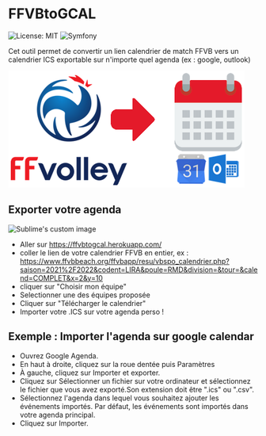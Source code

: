 # FFVBtoGCAL
![License: MIT](https://img.shields.io/badge/License-MIT-yellow.svg)
![Symfony](https://img.shields.io/badge/Symfony-5-yellowgreen?logo=symfony)


Cet outil permet de convertir un lien calendrier de match FFVB vers un calendrier ICS exportable sur n'importe quel agenda (ex : google, outlook)

![Image de présentation](public/assets/images/ffvbtogcal.png?raw=true)

## Exporter votre agenda

 <img src="https://i.imgur.com/TWtjyE9.gif" alt="Sublime's custom image"/>

 - Aller sur https://ffvbtogcal.herokuapp.com/
 - coller le lien de votre calendrier FFVB en entier, ex : https://www.ffvbbeach.org/ffvbapp/resu/vbspo_calendrier.php?saison=2021%2F2022&codent=LIRA&poule=RMD&division=&tour=&calend=COMPLET&x=2&y=10
 - cliquer sur "Choisir mon équipe"
 - Selectionner une des équipes proposée 
 - Cliquer sur "Télécharger le calendrier"
 - Importer votre .ICS sur votre agenda perso ! 


## Exemple : Importer l'agenda sur google calendar
 - Ouvrez Google Agenda.
 - En haut à droite, cliquez sur la roue dentée puis Paramètres
 - À gauche, cliquez sur Importer et exporter.
 - Cliquez sur Sélectionner un fichier sur votre ordinateur et sélectionnez le fichier que vous avez exporté.Son extension doit être ".ics" ou ".csv".
 - Sélectionnez l'agenda dans lequel vous souhaitez ajouter les événements importés. Par défaut, les événements sont importés dans votre agenda principal.
 - Cliquez sur Importer.
